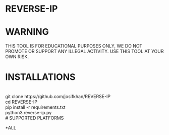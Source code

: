 # REVERSE-IP
# WARNING
THIS TOOL IS FOR EDUCATIONAL PURPOSES ONLY,
WE DO NOT PROMOTE OR SUPPORT ANY ILLEGAL ACTIVITY.
USE THIS TOOL AT YOUR OWN RISK.

# INSTALLATIONS
<br/>
git clone https://github.com/josifkhan/REVERSE-IP
<br/>
cd REVERSE-IP
<br/>
pip install -r requirements.txt
<br/>
python3 reverse-ip.py
<br/>
# SUPPORTED PLATFORMS

*ALL

